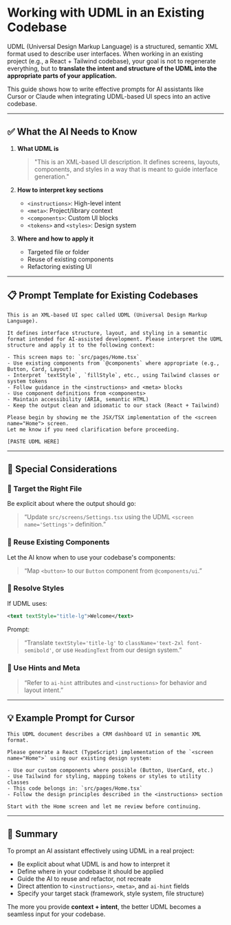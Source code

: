 # Working with UDML in an Existing Codebase

UDML (Universal Design Markup Language) is a structured, semantic XML format used to describe user interfaces. When working in an existing project (e.g., a React + Tailwind codebase), your goal is not to regenerate everything, but to **translate the intent and structure of the UDML into the appropriate parts of your application.**

This guide shows how to write effective prompts for AI assistants like Cursor or Claude when integrating UDML-based UI specs into an active codebase.

***

## ✅ What the AI Needs to Know

1.  **What UDML is**

    > "This is an XML-based UI description. It defines screens, layouts, components, and styles in a way that is meant to guide interface generation."
2. **How to interpret key sections**
   * `<instructions>`: High-level intent
   * `<meta>`: Project/library context
   * `<components>`: Custom UI blocks
   * `<tokens>` and `<styles>`: Design system
3. **Where and how to apply it**
   * Targeted file or folder
   * Reuse of existing components
   * Refactoring existing UI

***

## 📋 Prompt Template for Existing Codebases

```
This is an XML-based UI spec called UDML (Universal Design Markup Language).

It defines interface structure, layout, and styling in a semantic format intended for AI-assisted development. Please interpret the UDML structure and apply it to the following context:

- This screen maps to: `src/pages/Home.tsx`
- Use existing components from `@components` where appropriate (e.g., Button, Card, Layout)
- Interpret `textStyle`, `fillStyle`, etc., using Tailwind classes or system tokens
- Follow guidance in the <instructions> and <meta> blocks
- Use component definitions from <components>
- Maintain accessibility (ARIA, semantic HTML)
- Keep the output clean and idiomatic to our stack (React + Tailwind)

Please begin by showing me the JSX/TSX implementation of the <screen name="Home"> screen.
Let me know if you need clarification before proceeding.

[PASTE UDML HERE]
```

***

## 🧩 Special Considerations

### 🎯 Target the Right File

Be explicit about where the output should go:

> “Update `src/screens/Settings.tsx` using the UDML `<screen name='Settings'>` definition.”

### 🧱 Reuse Existing Components

Let the AI know when to use your codebase's components:

> “Map `<button>` to our `Button` component from `@components/ui`.”

### 🎨 Resolve Styles

If UDML uses:

```xml
<text textStyle="title-lg">Welcome</text>
```

Prompt:

> “Translate `textStyle='title-lg'` to `className='text-2xl font-semibold'`, or use `HeadingText` from our design system.”

### 💬 Use Hints and Meta

> “Refer to `ai-hint` attributes and `<instructions>` for behavior and layout intent.”

***

## 💡 Example Prompt for Cursor

```
This UDML document describes a CRM dashboard UI in semantic XML format.

Please generate a React (TypeScript) implementation of the `<screen name="Home">` using our existing design system:

- Use our custom components where possible (Button, UserCard, etc.)
- Use Tailwind for styling, mapping tokens or styles to utility classes
- This code belongs in: `src/pages/Home.tsx`
- Follow the design principles described in the <instructions> section

Start with the Home screen and let me review before continuing.
```

***

## 🧠 Summary

To prompt an AI assistant effectively using UDML in a real project:

* Be explicit about what UDML is and how to interpret it
* Define where in your codebase it should be applied
* Guide the AI to reuse and refactor, not recreate
* Direct attention to `<instructions>`, `<meta>`, and `ai-hint` fields
* Specify your target stack (framework, style system, file structure)

The more you provide **context + intent**, the better UDML becomes a seamless input for your codebase.
